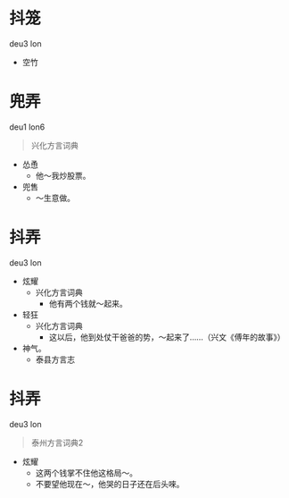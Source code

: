 # 抖笼
deu3 lon
- 空竹

# 兜弄
deu1 lon6
> 兴化方言词典
- 怂恿
  - 他～我炒股票。
- 兜售
  - ～生意做。

# 抖弄
deu3 lon
+ 炫耀
  * 兴化方言词典
    - 他有两个钱就～起来。
+ 轻狂
  * 兴化方言词典
    - 这以后，他到处仗干爸爸的势，～起来了……（兴文《傅年的故事》）
+ 神气。
  * 泰县方言志


# 抖弄
deu3 lon
> 泰州方言词典2
- 炫耀
  - 这两个钱掌不住他这格局～。
  - 不要望他现在～，他哭的日子还在后头唻。